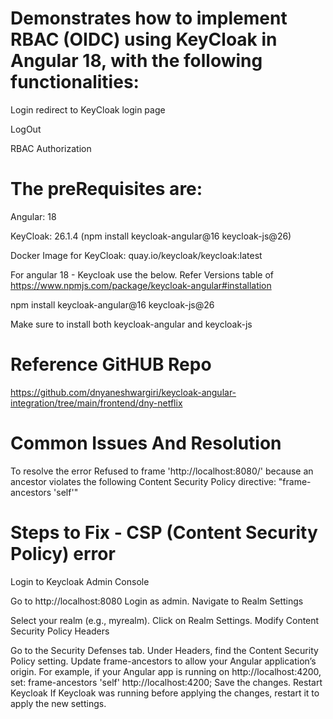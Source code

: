 # Demonstrates how to implement RBAC (OIDC) using KeyCloak in Angular 18, with the following functionalities:

Login redirect to KeyCloak login page

LogOut

RBAC Authorization

# The preRequisites are:

Angular: 18

KeyCloak: 26.1.4 (npm install keycloak-angular@16  keycloak-js@26)

Docker Image for KeyCloak: quay.io/keycloak/keycloak:latest

For angular 18 - Keycloak use the below. Refer Versions table of https://www.npmjs.com/package/keycloak-angular#installation


npm install keycloak-angular@16  keycloak-js@26


Make sure to install both keycloak-angular and keycloak-js

# Reference GitHUB Repo
https://github.com/dnyaneshwargiri/keycloak-angular-integration/tree/main/frontend/dny-netflix

# Common Issues And Resolution

To resolve the error Refused to frame 'http://localhost:8080/' because an ancestor violates the following Content Security Policy directive: "frame-ancestors 'self'"

Steps to Fix - CSP (Content Security Policy) error
==================================================
Login to Keycloak Admin Console

Go to http://localhost:8080
Login as admin.
Navigate to Realm Settings

Select your realm (e.g., myrealm).
Click on Realm Settings.
Modify Content Security Policy Headers

Go to the Security Defenses tab.
Under Headers, find the Content Security Policy setting.
Update frame-ancestors to allow your Angular application’s origin.
For example, if your Angular app is running on http://localhost:4200, set:
frame-ancestors 'self' http://localhost:4200;
Save the changes.
Restart Keycloak If Keycloak was running before applying the changes, restart it to apply the new settings.


